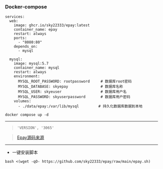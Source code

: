 ### Docker-compose
```
services:
  web:
    image: ghcr.io/sky22333/epay:latest
    container_name: epay
    restart: always
    ports:
      - "8080:80"
    depends_on:
      - mysql

  mysql:
    image: mysql:5.7
    container_name: mysql
    restart: always
    environment:
      MYSQL_ROOT_PASSWORD: rootpassword     # 数据库root密码
      MYSQL_DATABASE: skyepay               # 数据库名称
      MYSQL_USER: skyeuser                  # 数据库用户名
      MYSQL_PASSWORD: skyuserpassword       # 数据库用户密码
    volumes:
      - ./data/epay:/var/lib/mysql         # 持久化数据库数据到本地
```
```
docker compose up -d
```



---
> `'VERSION', '3065'`

> [Epay源码来源](https://github.com/bigsb-scw/epay)




---

- 一键安装脚本

```
bash <(wget -qO- https://github.com/sky22333/epay/raw/main/epay.sh)
```
